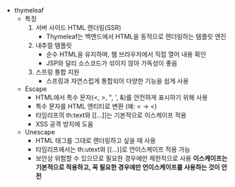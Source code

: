 - thymeleaf
  - 특징
    1. 서버 사이드 HTML 렌더링(SSR)
       - Thymeleaf는 백엔드에서 HTML을 동적으로 렌더링하는 템플릿 엔진
    2. 내추럴 템플릿
       - 순수 HTML을 유지하며, 웹 브라우저에서 직접 열어 내용 확인
       - JSP와 달리 소스코드가 섞이지 않아 가독성이 좋음
    3. 스프링 통합 지원
       - 스프링과 자연스럽게 통합되어 다양한 기능을 쉽게 사용
  - Escape
    - HTML에서 특수 문자(<, >, ", ', &)를 안전하게 표시하기 위해 사용
    - 특수 문자를 HTML 엔티티로 변환 (예: < → <)
    - 타임리프의 th:text와 [[...]]는 기본적으로 이스케이프 적용
    - XSS 공격 방지에 도움
  - Unescape
    - HTML 태그를 그대로 렌더링하고 싶을 때 사용
    - 타임리프에서는 th:utext와 [(...)]로 언이스케이프 적용 가능
    - 보안상 위험할 수 있으므로 필요한 경우에만 제한적으로 사용
    **이스케이프는 기본적으로 적용하고, 꼭 필요한 경우에만 언이스케이프를 사용하는 것이 안전**